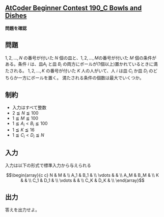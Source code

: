 ## [AtCoder Beginner Contest 190_C Bowls and Dishes](https://atcoder.jp/contests/abc190/tasks/abc190_c)

<!-- <details> -->
<summary><b>問題を確認</b></summary>

## 問題
$1,2,\dots,N$ の番号が付いた $N$ 個の皿と、$1,2,\dots,M$の番号が付いた $M$ 個の条件がある。条件 $i$ は、皿$A_i$ と皿 $B_i$ の両方にボールが($1$個以上)置かれているときに満たされる。
$1,2,\dots,K$ の番号が付いた $K$ 人の人がいて、人 $i$ は皿 $C_i$ か皿 $D_i$ のどちらか一方にボールを置く。
満たされる条件の個数は最大でいくつか。

## 制約
- 入力はすべて整数
- $2 \leqq N \leqq 100$
- $1 \leqq M \leqq 100$
- $1 \leqq A_i \lt B_i \leqq 100$
- $1 \leqq K \leqq 16$
- $1 \leqq C_i \lt D_i \leqq N$

## 入力
入力は以下の形式で標準入力から与えられる
```math
\begin{array}{c c}
N & M & \\
A_1 & B_1 & \\
\vdots & & \\
A_M & B_M & \\
K & & \\
C_1 & D_1 & \\
\vdots & & \\
C_K & D_K & \\
\end{array}
```

## 出力
答えを出力せよ。